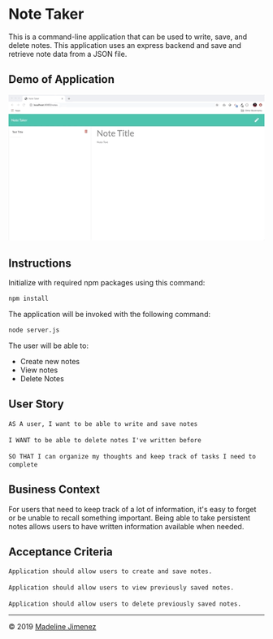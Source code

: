 # Note Taker

This is a command-line application that can be used to write, save, and delete notes. This application uses an express backend and save and retrieve note data from a JSON file.

## Demo of Application

![Demo](./public/assets/gifs/note_taker_demo.gif)

## Instructions

Initialize with required npm packages using this command:

```sh
npm install
```

The application will be invoked with the following command:

```sh
node server.js
```

The user will be able to:

* Create new notes
* View notes
* Delete Notes

## User Story

```
AS A user, I want to be able to write and save notes

I WANT to be able to delete notes I've written before

SO THAT I can organize my thoughts and keep track of tasks I need to complete
```

## Business Context

For users that need to keep track of a lot of information, it's easy to forget or be unable to recall something important. Being able to take persistent notes allows users to have written information available when needed.

## Acceptance Criteria

```
Application should allow users to create and save notes.

Application should allow users to view previously saved notes.

Application should allow users to delete previously saved notes.
```

- - -
© 2019 [Madeline Jimenez](https://github.com/mijimenez)